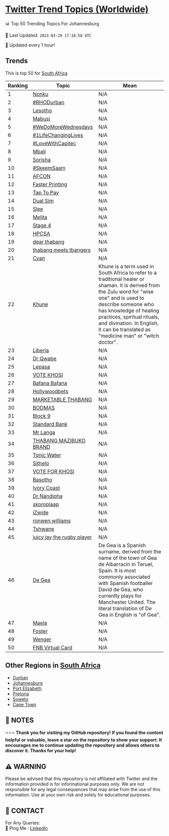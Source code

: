 [Twitter Trend Topics (Worldwide)](https://github.com/ErcinDedeoglu/Twitter-Trend-Topics)
==========


📊 Top 50 Trending Topics For Johannesburg

📆 Last Updated: `2023-03-29 17:18:58 UTC`

🔧 Updated every 1 hour!


## Trends

This is top 50 for [South Africa](</South Africa>)

| Ranking | Topic | Mean |
| ------- | ------------ | ------------ |
| 1 | [Nonku](http://twitter.com/search?q=Nonku) | N/A |
| 2 | [#RHODurban](http://twitter.com/search?q=%23RHODurban) | N/A |
| 3 | [Lesotho](http://twitter.com/search?q=Lesotho) | N/A |
| 4 | [Mabusi](http://twitter.com/search?q=Mabusi) | N/A |
| 5 | [#WeDoMoreWednesdays](http://twitter.com/search?q=%23WeDoMoreWednesdays) | N/A |
| 6 | [#1LifeChangingLives](http://twitter.com/search?q=%231LifeChangingLives) | N/A |
| 7 | [#LoveWithCapitec](http://twitter.com/search?q=%23LoveWithCapitec) | N/A |
| 8 | [Mbali](http://twitter.com/search?q=Mbali) | N/A |
| 9 | [Sorisha](http://twitter.com/search?q=Sorisha) | N/A |
| 10 | [#SkeemSaam](http://twitter.com/search?q=%23SkeemSaam) | N/A |
| 11 | [AFCON](http://twitter.com/search?q=AFCON) | N/A |
| 12 | [Faster Printing](http://twitter.com/search?q=Faster+Printing) | N/A |
| 13 | [Tap To Pay](http://twitter.com/search?q=Tap+To+Pay) | N/A |
| 14 | [Dual Sim](http://twitter.com/search?q=Dual+Sim) | N/A |
| 15 | [Slee](http://twitter.com/search?q=Slee) | N/A |
| 16 | [Melita](http://twitter.com/search?q=Melita) | N/A |
| 17 | [Stage 4](http://twitter.com/search?q=Stage+4) | N/A |
| 18 | [HPCSA](http://twitter.com/search?q=HPCSA) | N/A |
| 19 | [dear thabang](http://twitter.com/search?q=dear+thabang) | N/A |
| 20 | [thabang meets tbangers](http://twitter.com/search?q=thabang+meets+tbangers) | N/A |
| 21 | [Cyan](http://twitter.com/search?q=Cyan) | N/A |
| 22 | [Khune](http://twitter.com/search?q=Khune) | Khune is a term used in South Africa to refer to a traditional healer or shaman. It is derived from the Zulu word for "wise one" and is used to describe someone who has knowledge of healing practices, spiritual rituals, and divination. In English, it can be translated as "medicine man" or "witch doctor". |
| 23 | [Liberia](http://twitter.com/search?q=Liberia) | N/A |
| 24 | [Dr Qwabe](http://twitter.com/search?q=Dr+Qwabe) | N/A |
| 25 | [Lepasa](http://twitter.com/search?q=Lepasa) | N/A |
| 26 | [VOTE KHOSI](http://twitter.com/search?q=VOTE+KHOSI) | N/A |
| 27 | [Bafana Bafana](http://twitter.com/search?q=Bafana+Bafana) | N/A |
| 28 | [Hollywoodbets](http://twitter.com/search?q=Hollywoodbets) | N/A |
| 29 | [MARKETABLE THABANG](http://twitter.com/search?q=MARKETABLE+THABANG) | N/A |
| 30 | [BODMAS](http://twitter.com/search?q=BODMAS) | N/A |
| 31 | [Block 9](http://twitter.com/search?q=Block+9) | N/A |
| 32 | [Standard Bank](http://twitter.com/search?q=Standard+Bank) | N/A |
| 33 | [Mr Langa](http://twitter.com/search?q=Mr+Langa) | N/A |
| 34 | [THABANG MAZIBUKO BRAND](http://twitter.com/search?q=THABANG+MAZIBUKO+BRAND) | N/A |
| 35 | [Tonic Water](http://twitter.com/search?q=Tonic+Water) | N/A |
| 36 | [Sithelo](http://twitter.com/search?q=Sithelo) | N/A |
| 37 | [VOTE FOR KHOSI](http://twitter.com/search?q=VOTE+FOR+KHOSI) | N/A |
| 38 | [Basotho](http://twitter.com/search?q=Basotho) | N/A |
| 39 | [Ivory Coast](http://twitter.com/search?q=Ivory+Coast) | N/A |
| 40 | [Dr Nandipha](http://twitter.com/search?q=Dr+Nandipha) | N/A |
| 41 | [skoroplaap](http://twitter.com/search?q=skoroplaap) | N/A |
| 42 | [iZwide](http://twitter.com/search?q=iZwide) | N/A |
| 43 | [ronwen williams](http://twitter.com/search?q=ronwen+williams) | N/A |
| 44 | [Tshwane](http://twitter.com/search?q=Tshwane) | N/A |
| 45 | [juicy jay the rugby player](http://twitter.com/search?q=juicy+jay+the+rugby+player) | N/A |
| 46 | [De Gea](http://twitter.com/search?q=De+Gea) | De Gea is a Spanish surname, derived from the name of the town of Gea de Albarracín in Teruel, Spain. It is most commonly associated with Spanish footballer David de Gea, who currently plays for Manchester United. The literal translation of De Gea in English is "of Gea". |
| 47 | [Maela](http://twitter.com/search?q=Maela) | N/A |
| 48 | [Foster](http://twitter.com/search?q=Foster) | N/A |
| 49 | [Wenger](http://twitter.com/search?q=Wenger) | N/A |
| 50 | [FNB Virtual Card](http://twitter.com/search?q=FNB+Virtual+Card) | N/A |



## Other Regions in [South Africa](</South Africa>)

* [Durban](</South Africa/Durban.md>)
* [Johannesburg](</South Africa/Johannesburg.md>)
* [Port Elizabeth](</South Africa/Port Elizabeth.md>)
* [Pretoria](</South Africa/Pretoria.md>)
* [Soweto](</South Africa/Soweto.md>)
* [Cape Town](</South Africa/Cape Town.md>)



## 📝 NOTES

⭐⭐⭐ **Thank you for visiting my GitHub repository! If you found the content helpful or valuable, leave a star on the repository to show your support. It encourages me to continue updating the repository and allows others to discover it. Thanks for your help!**


## ⚠️ WARNING

Please be advised that this repository is not affiliated with Twitter and the information provided is for informational purposes only. We are not responsible for any legal consequences that may arise from the use of this information. Use at your own risk and solely for educational purposes.


## 📨 CONTACT

 For Any Queries:  
            🏓 Ping Me : [LinkedIn](https://www.linkedin.com/in/ercindedeoglu/)
